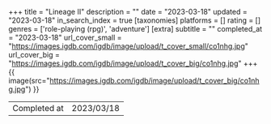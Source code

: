 +++
title = "Lineage II"
description = ""
date = "2023-03-18"
updated = "2023-03-18"
in_search_index = true
[taxonomies]
platforms = []
rating = []
genres = ['role-playing (rpg)', 'adventure']
[extra]
subtitle = ""
completed_at = "2023-03-18"
url_cover_small = "https://images.igdb.com/igdb/image/upload/t_cover_small/co1nhg.jpg"
url_cover_big = "https://images.igdb.com/igdb/image/upload/t_cover_big/co1nhg.jpg"
+++
{{ image(src="https://images.igdb.com/igdb/image/upload/t_cover_big/co1nhg.jpg") }}

|              |            |
| ------------ | ---------- |
| Completed at | 2023/03/18 |

